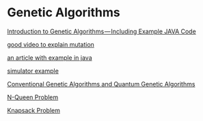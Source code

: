 # Genetic Algorithms

[Introduction to Genetic Algorithms — Including Example JAVA Code](https://towardsdatascience.com/introduction-to-genetic-algorithms-including-example-code-e396e98d8bf3 'towardsdatascience.com (Medium)')

[good video to explain mutation](https://youtu.be/XcinBPhgT7M)

[an article with example in java](http://www.theprojectspot.com/tutorial-post/creating-a-genetic-algorithm-for-beginners/3)

[simulator example](https://www.youtube.com/watch?v=XP8R0yzAbdo&t=509s)

[Conventional Genetic Algorithms and Quantum Genetic Algorithms](http://www.ccis2k.org/iajit/PDF/vol.9,no.3/2107-6.pdf)

[N-Queen Problem](https://www.geeksforgeeks.org/printing-solutions-n-queen-problem/)

[Knapsack Problem](https://en.wikipedia.org/wiki/Knapsack_problem#Quadratic_knapsack_problem)
[](https://www.researchgate.net/publication/220741219_Quantum_Genetic_Algorithms)


